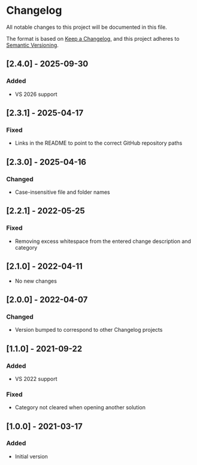 # Changelog
All notable changes to this project will be documented in this file.

The format is based on [Keep a Changelog](https://keepachangelog.com/en/1.0.0/),
and this project adheres to [Semantic Versioning](https://semver.org/spec/v2.0.0.html).

## [2.4.0] - 2025-09-30
### Added
- VS 2026 support

## [2.3.1] - 2025-04-17
### Fixed
- Links in the README to point to the correct GitHub repository paths

## [2.3.0] - 2025-04-16
### Changed
- Case-insensitive file and folder names

## [2.2.1] - 2022-05-25
### Fixed
- Removing excess whitespace from the entered change description and category

## [2.1.0] - 2022-04-11
- No new changes

## [2.0.0] - 2022-04-07
### Changed
- Version bumped to correspond to other Changelog projects

## [1.1.0] - 2021-09-22
### Added
- VS 2022 support

### Fixed
- Category not cleared when opening another solution

## [1.0.0] - 2021-03-17
### Added
- Initial version
